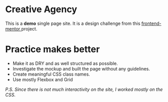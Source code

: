 # Creative Agency

This is a <strong>demo</strong> single page site. It is a design challenge from this <a href="https://www.frontendmentor.io/challenges/creative-agency-singlepage-site-Pq6V3I2RM"> frontend-mentor </a> project.

# Practice makes better

- Make it as DRY and as well structured as possible.
- Investigate the mockup and built the page without any guidelines.
- Create meaningful CSS class names.
- Use mostly Flexbox and Grid

<em>P.S. Since there is not much interactivity on the site, I worked mostly on the CSS.</em>
